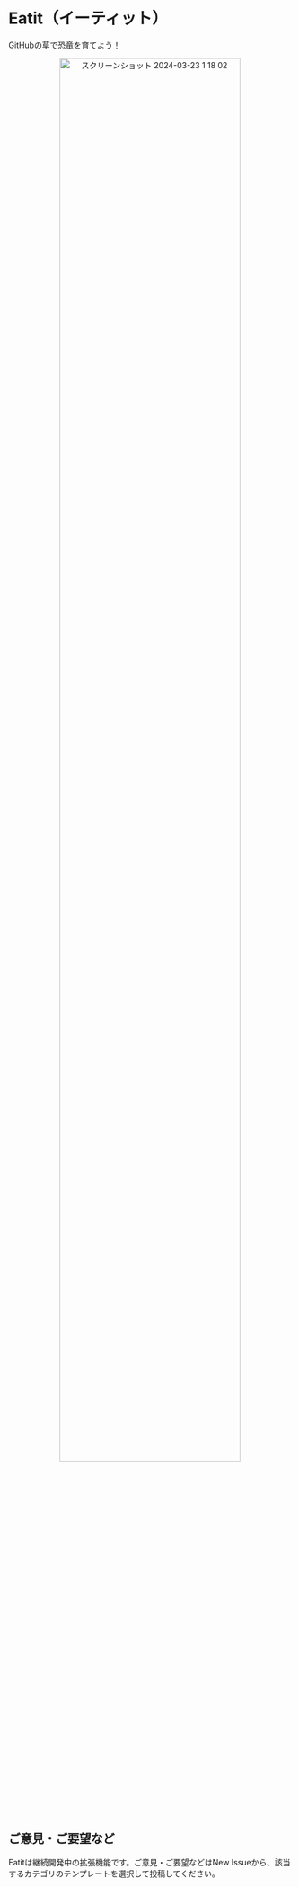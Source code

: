 # Eatit（イーティット）

GitHubの草で恐竜を育てよう！

<div align="center">
  <img alt="スクリーンショット 2024-03-23 1 18 02" src="https://github.com/coding-chaos-company/eatit/assets/107530622/b186cabe-2250-4b83-9638-a91144212232" width="80%">
</div>

## ご意見・ご要望など

Eatitは継続開発中の拡張機能です。ご意見・ご要望などはNew Issueから、該当するカテゴリのテンプレートを選択して投稿してください。
